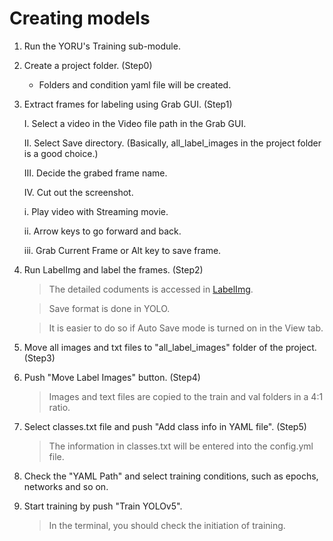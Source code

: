 # Creating models

1. Run the YORU's Training sub-module.

2. Create a project folder. (Step0)
    - Folders and condition yaml file will be created.

3. Extract frames for labeling using Grab GUI. (Step1)

   I. Select a video in the Video file path in the Grab GUI.

   Ⅱ. Select Save directory. (Basically, all_label_images in the project folder is a good choice.)

   Ⅲ. Decide the grabed frame name.

   IV. Cut out the screenshot.

      i. Play video with Streaming movie.

      ii. Arrow keys to go forward and back.

      iii. Grab Current Frame or Alt key to save frame.

4. Run LabelImg and label the frames. (Step2)

    > The detailed coduments is accessed in [LabelImg](https://github.com/HumanSignal/labelImg).

    > Save format is done in YOLO. 

    > It is easier to do so if Auto Save mode is turned on in the View tab.

5. Move all images and txt files to "all_label_images" folder of the project. (Step3)

6. Push "Move Label Images" button. (Step4)

    > Images and text files are copied to the train and val folders in a 4:1 ratio.

7. Select classes.txt file and push "Add class info in YAML file". (Step5)

    > The information in classes.txt will be entered into the config.yml file.

8. Check the "YAML Path" and select training conditions, such as epochs, networks and so on.

9. Start training by push "Train YOLOv5".

    >  In the terminal, you should check the initiation of training.
